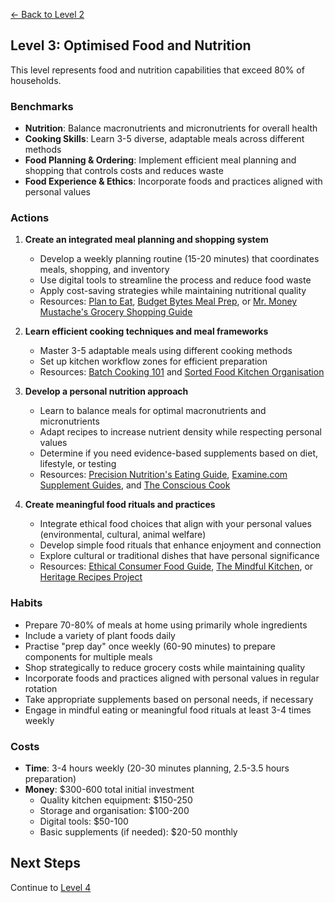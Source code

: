[← Back to Level 2](level-2)
## Level 3: Optimised Food and Nutrition

This level represents food and nutrition capabilities that exceed 80% of households.

### Benchmarks
- **Nutrition**: Balance macronutrients and micronutrients for overall health
- **Cooking Skills**: Learn 3-5 diverse, adaptable meals across different methods
- **Food Planning & Ordering**: Implement efficient meal planning and shopping that controls costs and reduces waste
- **Food Experience & Ethics**: Incorporate foods and practices aligned with personal values

### Actions
1. **Create an integrated meal planning and shopping system**
   - Develop a weekly planning routine (15-20 minutes) that coordinates meals, shopping, and inventory
   - Use digital tools to streamline the process and reduce food waste
   - Apply cost-saving strategies while maintaining nutritional quality
   - Resources: [Plan to Eat](https://www.plantoeat.com/), [Budget Bytes Meal Prep](https://www.budgetbytes.com/category/extra-bytes/budget-friendly-meal-prep/), or [Mr. Money Mustache's Grocery Shopping Guide](https://www.mrmoneymustache.com/2011/08/23/grocery-shopping-with-your-middle-finger/)

2. **Learn efficient cooking techniques and meal frameworks**
   - Master 3-5 adaptable meals using different cooking methods
   - Set up kitchen workflow zones for efficient preparation
   - Resources: [Batch Cooking 101](https://www.thekitchn.com/collection/batch-cooking-101) and [Sorted Food Kitchen Organisation](https://sortedfood.com/article/how-to-organise-your-kitchen-efficiently)

3. **Develop a personal nutrition approach**
   - Learn to balance meals for optimal macronutrients and micronutrients
   - Adapt recipes to increase nutrient density while respecting personal values
   - Determine if you need evidence-based supplements based on diet, lifestyle, or testing
   - Resources: [Precision Nutrition's Eating Guide](https://www.precisionnutrition.com/calorie-control-guide), [Examine.com Supplement Guides](https://examine.com/supplements/), and [The Conscious Cook](https://www.goodreads.com/book/show/6400905-the-conscious-cook)

4. **Create meaningful food rituals and practices**
   - Integrate ethical food choices that align with your personal values (environmental, cultural, animal welfare)
   - Develop simple food rituals that enhance enjoyment and connection
   - Explore cultural or traditional dishes that have personal significance
   - Resources: [Ethical Consumer Food Guide](https://www.ethicalconsumer.org/food-drink), [The Mindful Kitchen](https://themindfulkitchen.org/), or [Heritage Recipes Project](https://www.saveur.com/heritage-recipes/)

### Habits
- Prepare 70-80% of meals at home using primarily whole ingredients
- Include a variety of plant foods daily
- Practise "prep day" once weekly (60-90 minutes) to prepare components for multiple meals
- Shop strategically to reduce grocery costs while maintaining quality
- Incorporate foods and practices aligned with personal values in regular rotation
- Take appropriate supplements based on personal needs, if necessary
- Engage in mindful eating or meaningful food rituals at least 3-4 times weekly

### Costs
- **Time**: 3-4 hours weekly (20-30 minutes planning, 2.5-3.5 hours preparation)
- **Money**: $300-600 total initial investment
  - Quality kitchen equipment: $150-250
  - Storage and organisation: $100-200
  - Digital tools: $50-100
  - Basic supplements (if needed): $20-50 monthly

## Next Steps
Continue to [Level 4](level-4)
